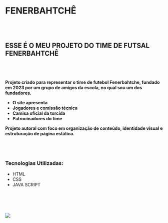 <h1>FENERBAHTCHÊ</h1>
<br>
<br>
<h2>ESSE É O MEU PROJETO DO TIME DE FUTSAL FENERBAHTCHÊ</h2>
<br>
<br>
<h4> 
Projeto criado para representar o time de futebol Fenerbahtche, fundado em 2023 por um grupo de amigos da escola, no qual sou um dos fundadores.

  <ul> 
    <li>O site apresenta</li>
    <li>Jogadores e comissão técnica</li>
    <li>Camisa oficial da torcida</li>
    <li>Patrocinadores do time</li>
  </ul>
Projeto autoral com foco em organização de conteúdo, identidade visual e estruturação de página estática. </h4> 
<br>
<br>
<h3>Tecnologias Utilizadas:</h3>
<ul>
  <li> HTML </li>
  <li> CSS </li>
  <li> JAVA SCRIPT </li>
</ul>
<br>
<br>
<a href=https://renansiebert7.github.io/fenerbahtche-project/></a> 
<br>
<br>
<img src="https://raw.githubusercontent.com/renansiebert7/fenerbahtche-project/refs/heads/master/assets/FENERBAHTCH%C3%8A.png">
